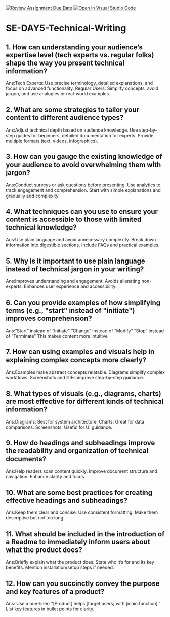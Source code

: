 [![Review Assignment Due Date](https://classroom.github.com/assets/deadline-readme-button-22041afd0340ce965d47ae6ef1cefeee28c7c493a6346c4f15d667ab976d596c.svg)](https://classroom.github.com/a/zsAR-pyY)
[![Open in Visual Studio Code](https://classroom.github.com/assets/open-in-vscode-2e0aaae1b6195c2367325f4f02e2d04e9abb55f0b24a779b69b11b9e10269abc.svg)](https://classroom.github.com/online_ide?assignment_repo_id=18559596&assignment_repo_type=AssignmentRepo)
# SE-DAY5-Technical-Writing
## 1. How can understanding your audience’s expertise level (tech experts vs. regular folks) shape the way you present technical information?
Ans:Tech Experts: Use precise terminology, detailed explanations, and focus on advanced functionality.
Regular Users: Simplify concepts, avoid jargon, and use analogies or real-world examples.
## 2. What are some strategies to tailor your content to different audience types?
Ans:Adjust technical depth based on audience knowledge.
Use step-by-step guides for beginners, detailed documentation for experts.
Provide multiple formats (text, videos, infographics).
## 3. How can you gauge the existing knowledge of your audience to avoid overwhelming them with jargon?
Ans:Conduct surveys or ask questions before presenting.
Use analytics to track engagement and comprehension.
Start with simple explanations and gradually add complexity.
## 4. What techniques can you use to ensure your content is accessible to those with limited technical knowledge?
Ans:Use plain language and avoid unnecessary complexity.
Break down information into digestible sections.
Include FAQs and practical examples.
## 5. Why is it important to use plain language instead of technical jargon in your writing?
Ans:Improves understanding and engagement.
Avoids alienating non-experts.
Enhances user experience and accessibility.
## 6. Can you provide examples of how simplifying terms (e.g., "start" instead of "initiate") improves comprehension?
Ans:“Start” instead of “Initiate”
“Change” instead of “Modify”
“Stop” instead of “Terminate”
This makes content more intuitive
## 7. How can using examples and visuals help in explaining complex concepts more clearly?
Ans:Examples make abstract concepts relatable.
Diagrams simplify complex workflows.
Screenshots and GIFs improve step-by-step guidance.
## 8. What types of visuals (e.g., diagrams, charts) are most effective for different kinds of technical information?
Ans:Diagrams: Best for system architecture.
Charts: Great for data comparisons.
Screenshots: Useful for UI guidance.

## 9. How do headings and subheadings improve the readability and organization of technical documents?
Ans:Help readers scan content quickly.
Improve document structure and navigation.
Enhance clarity and focus.
## 10. What are some best practices for creating effective headings and subheadings?
Ans:Keep them clear and concise.
Use consistent formatting.
Make them descriptive but not too long.
## 11. What should be included in the introduction of a Readme to immediately inform users about what the product does?
Ans:Briefly explain what the product does.
State who it’s for and its key benefits.
Mention installation/setup steps if needed.
## 12. How can you succinctly convey the purpose and key features of a product?
Ans: Use a one-liner: “[Product] helps [target users] with [main function].”
List key features in bullet points for clarity.
